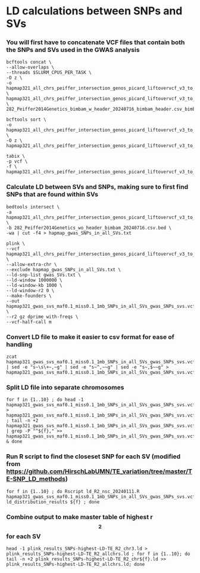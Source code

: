 # LD calculations between SNPs and SVs
### You will first have to concatenate VCF files that contain both the SNPs and SVs used in the GWAS analysis
```
bcftools concat \
--allow-overlaps \
--threads $SLURM_CPUS_PER_TASK \
-O z \
-o hapmap321_all_chrs_peiffer_intersection_genos_picard_liftovervcf_v3_to_v4_to_v5NAM_w_gwas_SNPs_gwas_svs_concat.vcf.gz \
hapmap321_all_chrs_peiffer_intersection_genos_picard_liftovervcf_v3_to_v4_to_v5NAM_sorted_gwas_SNPs.vcf.gz \
282_Peiffer2014Genetics_bimbam_w_header_20240716_bimbam_header.csv_bimbam_gwas_svs_reheader_sorted_hapmap_order.vcf.gz
```
```
bcftools sort \
-o hapmap321_all_chrs_peiffer_intersection_genos_picard_liftovervcf_v3_to_v4_to_v5NAM_w_gwas_SNPs_gwas_svs_concat_sorted.vcf.gz \
-O z \
hapmap321_all_chrs_peiffer_intersection_genos_picard_liftovervcf_v3_to_v4_to_v5NAM_w_gwas_SNPs_gwas_svs_concat.vcf.gz
```
```
tabix \
-p vcf \
-f \
hapmap321_all_chrs_peiffer_intersection_genos_picard_liftovervcf_v3_to_v4_to_v5NAM_w_gwas_SNPs_gwas_svs_concat_sorted.vcf.gz
```
### Calculate LD between SVs and SNPs, making sure to first find SNPs that are found within SVs
```
bedtools intersect \
-a hapmap321_all_chrs_peiffer_intersection_genos_picard_liftovervcf_v3_to_v4_to_v5NAM_sorted_gwas_SNPs.vcf.gz.bed \
-b 282_Peiffer2014Genetics_wo_header_bimbam_20240716.csv.bed \
-wa | cut -f4 > hapmap_gwas_SNPs_in_all_SVs.txt
```

```
plink \
--vcf hapmap321_all_chrs_peiffer_intersection_genos_picard_liftovervcf_v3_to_v4_to_v5NAM_w_gwas_SNPs_gwas_svs_cat_sorted.vcf.gz \
--allow-extra-chr \
--exclude hapmap_gwas_SNPs_in_all_SVs.txt \
--ld-snp-list gwas_SVs.txt \
--ld-window 1000000 \
--ld-window-kb 1000 \
--ld-window-r2 0 \
--make-founders \
--out hapmap321_gwas_svs_maf0.1_miss0.1_1mb_SNPs_in_all_SVs_gwas_SNPs_svs.vcf_ld \
--r2 gz dprime with-freqs \
--vcf-half-call m

```
### Convert LD file to make it easier to csv format for ease of handling
```
zcat hapmap321_gwas_svs_maf0.1_miss0.1_1mb_SNPs_in_all_SVs_gwas_SNPs_svs.vcf_ld.ld.gz | sed -e "s~\s\+~,~g" | sed -e "s~^,~~g" | sed -e "s~,$~~g" > hapmap321_gwas_svs_maf0.1_miss0.1_1mb_SNPs_in_all_SVs_gwas_SNPs_svs.vcf_ld.ld_sedcomma
```
### Split LD file into separate chromosomes
```
for f in {1..10} ; do head -1 hapmap321_gwas_svs_maf0.1_miss0.1_1mb_SNPs_in_all_SVs_gwas_SNPs_svs.vcf_ld.ld_sedcomma > hapmap321_gwas_svs_maf0.1_miss0.1_1mb_SNPs_in_all_SVs_gwas_SNPs_svs.vcf_chr${f}_ld.ld_sedcomma ; tail -n +2 hapmap321_gwas_svs_maf0.1_miss0.1_1mb_SNPs_in_all_SVs_gwas_SNPs_svs.vcf_ld.ld_sedcomma | grep -P "^${f}," >> hapmap321_gwas_svs_maf0.1_miss0.1_1mb_SNPs_in_all_SVs_gwas_SNPs_svs.vcf_chr${f}_ld.ld_sedcomma & done
```
### Run R script to find the closeset SNP for each SV (modified from https://github.com/HirschLabUMN/TE_variation/tree/master/TE-SNP_LD_methods)
```
for f in {1..10} ; do Rscript ld_R2_nsc_20240111.R hapmap321_gwas_svs_maf0.1_miss0.1_1mb_SNPs_in_all_SVs_gwas_SNPs_svs.vcf_chr${f}_ld.ld_sedcomma ld_distribution_results ${f} ; done
```

### Combine output to make master table of highest r$$^2$$ for each SV
```
head -1 plink_results_SNPs-highest-LD-TE_R2_chr3.ld > plink_results_SNPs-highest-LD-TE_R2_allchrs.ld ; for f in {1..10}; do tail -n +2 plink_results_SNPs-highest-LD-TE_R2_chr${f}.ld >> plink_results_SNPs-highest-LD-TE_R2_allchrs.ld; done
```
